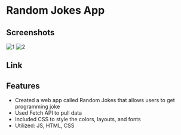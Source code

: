 # Random Jokes App

## Screenshots
![1](https://user-images.githubusercontent.com/55764020/87203022-5cd58900-c2c7-11ea-835b-53b955fc8f5c.JPG)
![2](https://user-images.githubusercontent.com/55764020/87203063-770f6700-c2c7-11ea-9779-7df76dac9cea.JPG)

## Link
[](https://robertlee12379.github.io/random_jokes_js_html_css/)

## Features

* Created a web app called Random Jokes that allows users to get programming joke
* Used Fetch API to pull data
* Included CSS to style the colors, layouts, and fonts
* Utilized: JS, HTML, CSS
